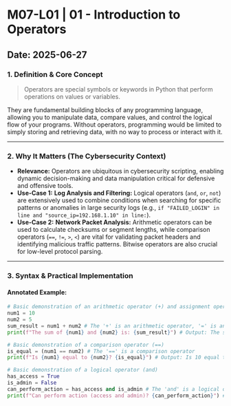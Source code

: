 # M07-L01 | 01 - Introduction to Operators

**Date:** 2025-06-27
---
### 1. Definition & Core Concept
> Operators are special symbols or keywords in Python that perform operations on values or variables.

They are fundamental building blocks of any programming language, allowing you to manipulate data, compare values, and control the logical flow of your programs. Without operators, programming would be limited to simply storing and retrieving data, with no way to process or interact with it.

---
### 2. Why It Matters (The Cybersecurity Context)
* **Relevance:** Operators are ubiquitous in cybersecurity scripting, enabling dynamic decision-making and data manipulation critical for defensive and offensive tools.
* **Use-Case 1:** **Log Analysis and Filtering:** Logical operators (`and`, `or`, `not`) are extensively used to combine conditions when searching for specific patterns or anomalies in large security logs (e.g., `if "FAILED_LOGIN" in line and "source_ip=192.168.1.10" in line:`).
* **Use-Case 2:** **Network Packet Analysis:** Arithmetic operators can be used to calculate checksums or segment lengths, while comparison operators (`==`, `!=`, `>`, `<`) are vital for validating packet headers and identifying malicious traffic patterns. Bitwise operators are also crucial for low-level protocol parsing.

---
### 3. Syntax & Practical Implementation
#### Annotated Example:
```python
# Basic demonstration of an arithmetic operator (+) and assignment operator (=)
num1 = 10
num2 = 5
sum_result = num1 + num2 # The '+' is an arithmetic operator, '=' is an assignment operator
print(f"The sum of {num1} and {num2} is: {sum_result}") # Output: The sum of 10 and 5 is: 15

# Basic demonstration of a comparison operator (==)
is_equal = (num1 == num2) # The '==' is a comparison operator
print(f"Is {num1} equal to {num2}? {is_equal}") # Output: Is 10 equal to 5? False

# Basic demonstration of a logical operator (and)
has_access = True
is_admin = False
can_perform_action = has_access and is_admin # The 'and' is a logical operator
print(f"Can perform action (access and admin)? {can_perform_action}") # Output: Can perform action (access and admin)? False